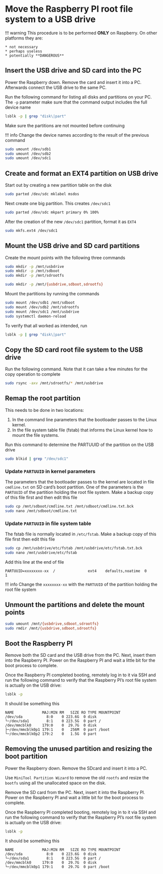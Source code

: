 # Move the Raspberry PI root file system to a USB drive

!!! warning
    This procedure is to be performed **ONLY** on Raspberry. On other platforms they are:

    * not necessary
    * perhaps useless
    * potentially **DANGEROUS**

## Insert the USB drive and SD card into the PC

Power the Raspberry down. Remove the card and insert it into a PC. Afterwards connect the USB drive to the same PC.

Run the following command for listing all disks and partitions on your PC. The `-p` parameter make sure that the command output includes the full device name

``` sh
lsblk -p | grep "disk\|part"
```

Make sure the partitions are not mounted before continuing

!!! info
    Change the device names according to the result of the previous command

``` sh
sudo umount /dev/sdb1
sudo umount /dev/sdb2
sudo umount /dev/sdc1
```

## Create and format an EXT4 partition on USB drive

Start out by creating a new partition table on the disk

``` sh
sudo parted /dev/sdc mklabel msdos
```

Next create one big partition. This creates `/dev/sdc1`

``` sh
sudo parted /dev/sdc mkpart primary 0% 100%
```

After the creation of the new `/dev/sdc1` partition, format it as `EXT4`

``` sh
sudo mkfs.ext4 /dev/sdc1
```

## Mount the USB drive and SD card partitions

Create the mount points with the following three commands

``` sh
sudo mkdir -p /mnt/usbdrive
sudo mkdir -p /mnt/sdboot
sudo mkdir -p /mnt/sdrootfs

sudo mkdir -p /mnt/{usbdrive,sdboot,sdrootfs}
```

Mount the partitions by running the commands

``` sh
sudo mount /dev/sdb1 /mnt/sdboot
sudo mount /dev/sdb2 /mnt/sdrootfs
sudo mount /dev/sdc1 /mnt/usbdrive
sudo systemctl daemon-reload
```

To verify that all worked as intended, run

``` sh
lsblk -p | grep "disk\|part"
```

## Copy the SD card root file system to the USB drive

Run the following command. Note that it can take a few minutes for the copy operation to complete

``` sh
sudo rsync -axv /mnt/sdrootfs/* /mnt/usbdrive
```

## Remap the root partition

This needs to be done in two locations:

1. In the command line parameters that the bootloader passes to the Linux kernel.
2. In the file system table file (fstab) that informs the Linux kernel how to mount the file systems.

Run this command to determine the PARTUUID of the partition on the USB drive

``` sh
sudo blkid | grep "/dev/sdc1"
```

### Update `PARTUUID` in kernel parameters

The parameters that the bootloader passes to the kernel are located in file `cmdline.txt` on SD card’s boot partition. One of the parameters is the `PARTUUID` of the partition holding the root file system. Make a backup copy of this file first and then edit this file

``` sh
sudo cp /mnt/sdboot/cmdline.txt /mnt/sdboot/cmdline.txt.bck
sudo nano /mnt/sdboot/cmdline.txt
```

### Update `PARTUUID` in file system table

The fstab file is normally located in `/etc/fstab`. Make a backup copy of this file first then edit this file

``` sh
sudo cp /mnt/usbdrive/etc/fstab /mnt/usbdrive/etc/fstab.txt.bck
sudo nano /mnt/usbdrive/etc/fstab
```

Add this line at the end of file

``` text
PARTUUID=xxxxxxxx-xx  /               ext4    defaults,noatime  0       1
```

!!! info
    Change the `xxxxxxxx-xx` with the `PARTUUID` of the partition holding the root file system

## Unmount the partitions and delete the mount points

``` sh
sudo umount /mnt/{usbdrive,sdboot,sdrootfs}
sudo rmdir /mnt/{usbdrive,sdboot,sdrootfs}
```

## Boot the Raspberry PI

Remove both the SD card and the USB drive from the PC. Next, insert them into the Raspberry PI. Power on the Raspberry PI and wait a little bit for the boot process to complete.

Once the Raspberry PI completed booting, remotely log in to it via SSH and run the following command to verify that the Raspberry PI’s root file system is actually on the USB drive:

``` sh
lsblk -p
```

It should be something this

``` terminal hl_lines="3 5"
NAME             MAJ:MIN RM   SIZE RO TYPE MOUNTPOINT
/dev/sda           8:0    0 223.6G  0 disk
└─/dev/sda1        8:1    0 223.5G  0 part /
/dev/mmcblk0     179:0    0  29.7G  0 disk
├─/dev/mmcblk0p1 179:1    0   256M  0 part /boot
└─/dev/mmcblk0p2 179:2    0   1.5G  0 part
```

## Removing the unused partition and resizing the boot partition

Power the Raspberry down. Remove the SDcard and insert it into a PC.

Use `MiniTool Partition Wizard` to remove the old `rootfs` and resize the `bootfs` using all the unallocated space on the disk.

Remove the SD card from the PC. Next, insert it into the Raspberry PI. Power on the Raspberry PI and wait a little bit for the boot process to complete.

Once the Raspberry PI completed booting, remotely log in to it via SSH and run the following command to verify that the Raspberry PI’s root file system is actually on the USB drive:

``` sh
lsblk -p
```

It should be something this

``` terminal hl_lines="5"
NAME             MAJ:MIN RM   SIZE RO TYPE MOUNTPOINT
/dev/sda           8:0    0 223.6G  0 disk
└─/dev/sda1        8:1    0 223.5G  0 part /
/dev/mmcblk0     179:0    0  29.7G  0 disk
└─/dev/mmcblk0p1 179:1    0  29.7G  0 part /boot
```
